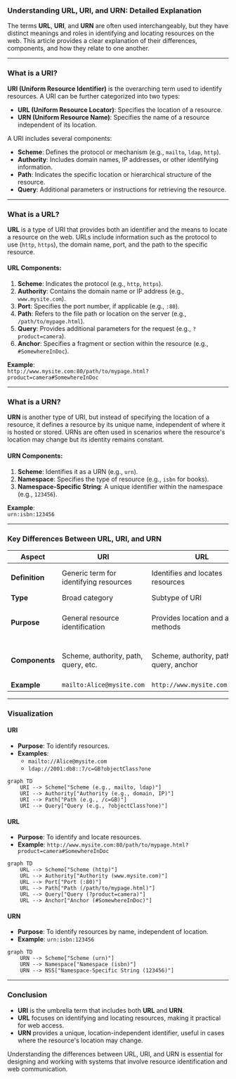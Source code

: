 ### **Understanding URL, URI, and URN: Detailed Explanation**

The terms **URL**, **URI**, and **URN** are often used interchangeably, but they have distinct meanings and roles in identifying and locating resources on the web. This article provides a clear explanation of their differences, components, and how they relate to one another.

---

### **What is a URI?**

**URI (Uniform Resource Identifier)** is the overarching term used to identify resources. A URI can be further categorized into two types:
- **URL (Uniform Resource Locator)**: Specifies the location of a resource.
- **URN (Uniform Resource Name)**: Specifies the name of a resource independent of its location.

A URI includes several components:
- **Scheme**: Defines the protocol or mechanism (e.g., `mailto`, `ldap`, `http`).
- **Authority**: Includes domain names, IP addresses, or other identifying information.
- **Path**: Indicates the specific location or hierarchical structure of the resource.
- **Query**: Additional parameters or instructions for retrieving the resource.

---

### **What is a URL?**

**URL** is a type of URI that provides both an identifier and the means to locate a resource on the web. URLs include information such as the protocol to use (`http`, `https`), the domain name, port, and the path to the specific resource.

#### **URL Components**:
1. **Scheme**: Indicates the protocol (e.g., `http`, `https`).
2. **Authority**: Contains the domain name or IP address (e.g., `www.mysite.com`).
3. **Port**: Specifies the port number, if applicable (e.g., `:80`).
4. **Path**: Refers to the file path or location on the server (e.g., `/path/to/mypage.html`).
5. **Query**: Provides additional parameters for the request (e.g., `?product=camera`).
6. **Anchor**: Specifies a fragment or section within the resource (e.g., `#SomewhereInDoc`).

**Example**:  
`http://www.mysite.com:80/path/to/mypage.html?product=camera#SomewhereInDoc`

---

### **What is a URN?**

**URN** is another type of URI, but instead of specifying the location of a resource, it defines a resource by its unique name, independent of where it is hosted or stored. URNs are often used in scenarios where the resource's location may change but its identity remains constant.

#### **URN Components**:
1. **Scheme**: Identifies it as a URN (e.g., `urn`).
2. **Namespace**: Specifies the type of resource (e.g., `isbn` for books).
3. **Namespace-Specific String**: A unique identifier within the namespace (e.g., `123456`).

**Example**:  
`urn:isbn:123456`

---

### **Key Differences Between URL, URI, and URN**

| **Aspect**              | **URI**                                  | **URL**                                 | **URN**                                      |
|-------------------------|------------------------------------------|-----------------------------------------|---------------------------------------------|
| **Definition**           | Generic term for identifying resources  | Identifies and locates resources        | Identifies resources by name                |
| **Type**                | Broad category                          | Subtype of URI                          | Subtype of URI                              |
| **Purpose**             | General resource identification         | Provides location and access methods    | Names a resource, independent of location  |
| **Components**          | Scheme, authority, path, query, etc.    | Scheme, authority, path, query, anchor | Scheme, namespace, namespace-specific string |
| **Example**             | `mailto:Alice@mysite.com`               | `http://www.mysite.com:80/...`          | `urn:isbn:123456`                           |

---

### **Visualization**

#### **URI**
- **Purpose**: To identify resources.
- **Examples**:
  - `mailto://Alice@mysite.com`
  - `ldap://2001:db8::7/c=GB?objectClass?one`

```mermaid
graph TD
    URI --> Scheme["Scheme (e.g., mailto, ldap)"]
    URI --> Authority["Authority (e.g., domain, IP)"]
    URI --> Path["Path (e.g., /c=GB)"]
    URI --> Query["Query (e.g., ?objectClass?one)"]
```

#### **URL**
- **Purpose**: To identify and locate resources.
- **Example**: `http://www.mysite.com:80/path/to/mypage.html?product=camera#SomewhereInDoc`

```mermaid
graph TD
    URL --> Scheme["Scheme (http)"]
    URL --> Authority["Authority (www.mysite.com)"]
    URL --> Port["Port (:80)"]
    URL --> Path["Path (/path/to/mypage.html)"]
    URL --> Query["Query (?product=camera)"]
    URL --> Anchor["Anchor (#SomewhereInDoc)"]
```

#### **URN**
- **Purpose**: To identify resources by name, independent of location.
- **Example**: `urn:isbn:123456`

```mermaid
graph TD
    URN --> Scheme["Scheme (urn)"]
    URN --> Namespace["Namespace (isbn)"]
    URN --> NSS["Namespace-Specific String (123456)"]
```

---

### **Conclusion**

- **URI** is the umbrella term that includes both **URL** and **URN**.
- **URL** focuses on identifying and locating resources, making it practical for web access.
- **URN** provides a unique, location-independent identifier, useful in cases where the resource's location may change.

Understanding the differences between URL, URI, and URN is essential for designing and working with systems that involve resource identification and web communication.
